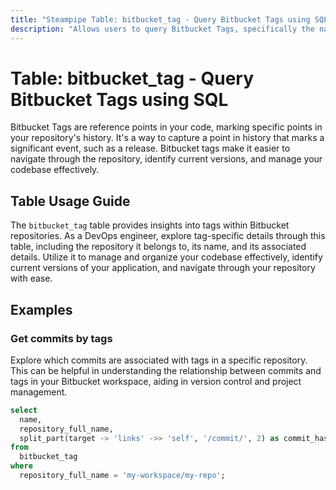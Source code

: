 ```yaml
---
title: "Steampipe Table: bitbucket_tag - Query Bitbucket Tags using SQL"
description: "Allows users to query Bitbucket Tags, specifically the name, repository, and other details of tags in a repository, providing insights into version control and codebase organization."
---
```


# Table: bitbucket_tag - Query Bitbucket Tags using SQL

Bitbucket Tags are reference points in your code, marking specific points in your repository's history. It's a way to capture a point in history that marks a significant event, such as a release. Bitbucket tags make it easier to navigate through the repository, identify current versions, and manage your codebase effectively. 

## Table Usage Guide

The `bitbucket_tag` table provides insights into tags within Bitbucket repositories. As a DevOps engineer, explore tag-specific details through this table, including the repository it belongs to, its name, and its associated details. Utilize it to manage and organize your codebase effectively, identify current versions of your application, and navigate through your repository with ease.

## Examples

### Get commits by tags
Explore which commits are associated with tags in a specific repository. This can be helpful in understanding the relationship between commits and tags in your Bitbucket workspace, aiding in version control and project management.

```sql
select
  name,
  repository_full_name,
  split_part(target -> 'links' ->> 'self', '/commit/', 2) as commit_hash
from
  bitbucket_tag
where
  repository_full_name = 'my-workspace/my-repo';
```